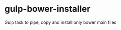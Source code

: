 gulp-bower-installer
====================

Gulp task to pipe, copy and install only bower main files
